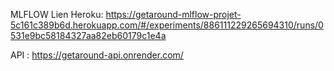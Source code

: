 MLFLOW Lien Heroku: https://getaround-mlflow-projet-5c161c389b6d.herokuapp.com/#/experiments/886111229265694310/runs/0531e9bc58184327aa82eb60179c1e4a

API : https://getaround-api.onrender.com/
